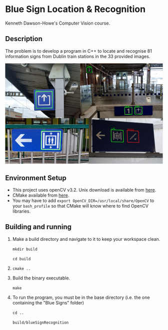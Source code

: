 # Blue Sign Location & Recognition
Kenneth Dawson-Howe's Computer Vision course.

## Description

The problem is to develop a program in C++ to locate and recognise 81 information signs from Dublin train stations in the 33 provided images.

![Sample Results](Blue%20Signs/BlueSignSampleResults.png "Sample Results")

## Environment Setup
- This project uses openCV v3.2. Unix download is available from [here](https://sourceforge.net/projects/opencvlibrary/files/opencv-unix/3.2.0/opencv-3.2.0.zip/download).
- CMake available from [here](https://cmake.org/download/).
- You may have to add `export OpenCV_DIR=/usr/local/share/OpenCV` to your `bash_profile`
  so that CMake will know where to find OpenCV libraries.


## Building and running
1. Make a build directory and navigate to it to keep your workspace clean.
   
   `mkdir build`
   
   `cd build`

2. `cmake ..`
  
3. Build the binary executable.
   
   `make`

4. To run the program, you must be in the base directory (i.e. the one containing the "Blue Signs" folder)

   `cd ..`

   `build/blueSignRecognition `